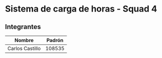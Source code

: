 # Sistema de carga de horas - Squad 4

## Integrantes

| Nombre | Padrón |
| --- | --- |
| Carlos Castillo | 108535 |
